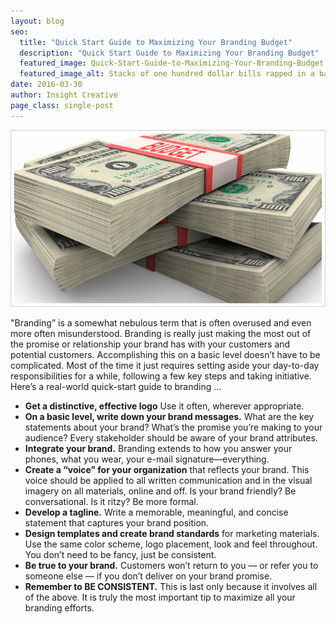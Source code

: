 ```yaml
---
layout: blog
seo:
  title: "Quick Start Guide to Maximizing Your Branding Budget"
  description: "Quick Start Guide to Maximizing Your Branding Budget"
  featured_image: Quick-Start-Guide-to-Maximizing-Your-Branding-Budget.jpg
  featured_image_alt: Stacks of one hundred dollar bills rapped in a band that says "Budget"
date: 2016-03-30
author: Insight Creative
page_class: single-post
---
```


![Stacks of one hundred dollar bills rapped in a band that says "Budget"](Quick-Start-Guide-to-Maximizing-Your-Branding-Budget.jpg)

"Branding” is a somewhat nebulous term that is often overused and even more often misunderstood. Branding is really just making the most out of the promise or relationship your brand has with your customers and potential customers. Accomplishing this on a basic level doesn’t have to be complicated. Most of the time it just requires setting aside your day-to-day responsibilities for a while, following a few key steps and taking initiative. Here’s a real-world quick-start guide to branding ...

- **Get a distinctive, effective logo** Use it often, wherever appropriate.
- **On a basic level, write down your brand messages.** What are the key statements about your brand? What’s the promise you’re making to your audience? Every stakeholder should be aware of your brand attributes.
- **Integrate your brand.** Branding extends to how you answer your phones, what you wear, your e-mail signature—everything.
- **Create a “voice” for your organization** that reflects your brand. This voice should be applied to all written communication and in the visual imagery on all materials, online and off. Is your brand friendly? Be conversational. Is it ritzy? Be more formal.
- **Develop a tagline.** Write a memorable, meaningful, and concise statement that captures your brand position.
- **Design templates and create brand standards** for marketing materials. Use the same color scheme, logo placement, look and feel throughout. You don’t need to be fancy, just be consistent.
- **Be true to your brand.** Customers won’t return to you — or refer you to someone else — if you don’t deliver on your brand promise.
- **Remember to BE CONSISTENT.** This is last only because it involves all of the above. It is truly the most important tip to maximize all your branding efforts.
